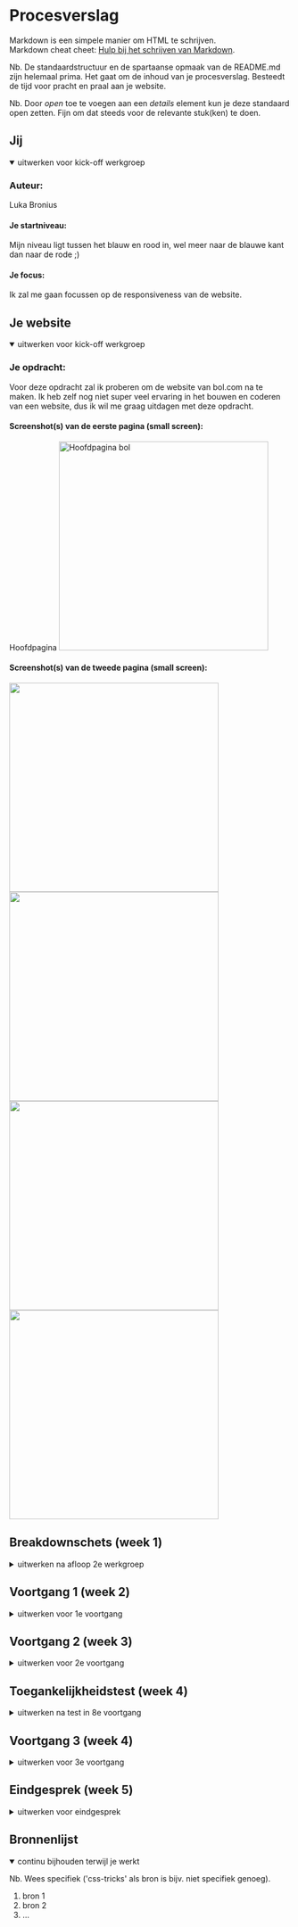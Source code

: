 # Procesverslag
Markdown is een simpele manier om HTML te schrijven.  
Markdown cheat cheet: [Hulp bij het schrijven van Markdown](https://github.com/adam-p/markdown-here/wiki/Markdown-Cheatsheet).

Nb. De standaardstructuur en de spartaanse opmaak van de README.md zijn helemaal prima. Het gaat om de inhoud van je procesverslag. Besteedt de tijd voor pracht en praal aan je website.

Nb. Door *open* toe te voegen aan een *details* element kun je deze standaard open zetten. Fijn om dat steeds voor de relevante stuk(ken) te doen.





## Jij

<details open>
<summary>uitwerken voor kick-off werkgroep</summary>

### Auteur:
Luka Bronius

#### Je startniveau:
Mijn niveau ligt tussen het blauw en rood in, wel meer naar de blauwe kant dan naar de rode ;)

#### Je focus:
Ik zal me gaan focussen op de responsiveness van de website.
 
</details>





## Je website

<details open>
<summary>uitwerken voor kick-off werkgroep</summary>

### Je opdracht:
Voor deze opdracht zal ik proberen om de website van bol.com na te maken. Ik heb zelf nog niet super veel ervaring in het bouwen en coderen van een website, dus ik wil me graag uitdagen met deze opdracht.

#### Screenshot(s) van de eerste pagina (small screen): 
Hoofdpagina
<img src="images/bol4.png" width="375px" alt="Hoofdpagina bol">

#### Screenshot(s) van de tweede pagina (small screen):
<img src="images/breekdown.png" width="375px" alt="">
 <img src="images/breekdown_2.png" width="375px" alt="">
 <img src="images/breekdown_3.png" width="375px" alt="">
  <img src="images/breekdown_4.png" width="375px" alt="">
</details>





## Breakdownschets (week 1)

<details>
<summary>uitwerken na afloop 2e werkgroep</summary>

### de 1e pagina
<img src="images/breakdown_2.png" width="375px" alt="Hoofdpagina bol">
 
 ### pagina 2: 
<img src="images/breakdown.png" width="375px" alt="mode pagina">

</details>





## Voortgang 1 (week 2)

<details>
<summary>uitwerken voor 1e voortgang</summary>

### Stand van zaken
In het begin van het project was ikzelf erg enthousiast en had ik er ook erg veel zin in. Echter, nu dat we twee weken verder zijn is mijn enthousiasme veranderd in frustratie. De vele elementen en termen die terugkomen bij het coderen, verwarren mij erg snel. Hierdoor ben ik soms wel urenlang bezig geweest met ‘’gemakkelijke’’ code.  


### Verslag van meeting
Nadat ik een gesprek had gehad met de docent, kreeg ik wat meer inzicht van wat ikzelf nou eigenlijk allemaal net verkeerd deed. Ik had mijn focus al te snel op het css bestand neergelegd, waardoor mijn html bestand eigenlijk een.. zooitje was. Hier kreeg ik erg bruikbare tips en feedback op.

- Ik moest mij eerst gaan focussen op het corrigeren en verbeteren van mijn HTML bestand.
- Ik moest elementen op een andere manier in het html bestand plaatsen, hiermee bedoel ik > goed nesten.
- Ik moet beter opletten op het goed sluiten van elementen. 
- ...

</details>





## Voortgang 2 (week 3)

<details>
<summary>uitwerken voor 2e voortgang</summary>

### Stand van zaken
In de 2e week had ik een enorme sprong gemaakt. Mijn HTML was al een stuk verbeterd en meerendeels van de HTML bestand had ik al met het css bestand mooier opgemaakt.

### Verslag van meeting
Tijdens het 2e voortgang gesprek kreeg ik weer hele bruikbare feedback van de docent.

- Ik gebruik te veel PX en EM's door elkaar, ik moet dit veranderen naar em's.
- Ik gebruik te vaak position: relative/absolute, terwijl ik gemakkelijk de margin kan gebruiken.
- Ik moet mijn classes op de parent plaatsen, en niet op een van de child's.
- Ik kan in mijn css bestand sommige code korter en compacter schrijven.
- Ik moet gaan beginnen met het maken van de hamburgermenu en de 2e webpagina.

</details>





## Toegankelijkheidstest (week 4)

<details>
<summary>uitwerken na test in 8e voortgang</summary>

### Bevindingen
Lijst met je bevindingen die in de test naar voren kwamen:
- Ik zag dat ik hier en daar nog een aantal: states, mistte, zoals bij links (a's).
- Ook zag ik dat mijn button in de banner niet gezien werd als je door de website heen tabt' 

#### States toevoegen
<img src="images/bevinding.png" width="375px" alt="">

Deze Li's (a's) hadden eerst geen underline als je over de foto/tekst heen hover'de, dit heb ik opgelost doormiddel van states toe te voegen aan dit element.

#### Banner
<img src="images/bevinding2.png" width="375px" alt="">
 
Hier zie je de banner die aan de top staat van mijn pagina. Ik heb hier (nog) geen oplossing voor. 

</details>





## Voortgang 3 (week 4)

<details>
<summary>uitwerken voor 3e voortgang</summary>

### Stand van zaken
hier dit ging goed & dit was lastig (neem ook screenshots op van delen van je website en code)


### Agenda voor meeting
samen met je groepje opstellen

| student 1      | student 2          | student 3    | student 4        |
| ---            | ---                | ---          | ---              |
| dit bespreken  | en dit             | en ik dit    | en dan ik dat    |
| en dat ook nog | dit als er tijd is | nog een punt | dit wil ik zeker |
| ...            | ...                | ...          | ...              |


### Verslag van meeting
hier na afloop snel de uitkomsten van de meeting vastleggen

- punt 1
- punt 2
- nog een punt
- ...

</details>





## Eindgesprek (week 5)

<details>
<summary>uitwerken voor eindgesprek</summary>

### Stand van zaken
hier dit ging goed & dit was lastig (neem ook screenshots op van delen van je website en code)

### Screenshot(s)

hier screenshot(s) van je eindresultaat

</details>





## Bronnenlijst

<details open>
<summary>continu bijhouden terwijl je werkt</summary>

Nb. Wees specifiek ('css-tricks' als bron is bijv. niet specifiek genoeg).

1. bron 1
2. bron 2
3. ...

</details>

